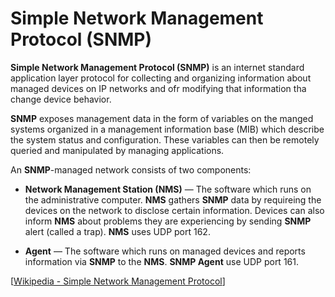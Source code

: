 # Simple Network Management Protocol (SNMP)

**Simple Network Management Protocol (SNMP)** is an internet standard application layer protocol for collecting and organizing information about managed devices on IP networks and ofr modifying that information tha change device behavior.

**SNMP** exposes management data in the form of variables on the manged systems organized in a management information base (MIB) which describe the system status and configuration.
These variables can then be remotely queried and manipulated by managing applications.

An **SNMP**-managed network consists of two components:

- **Network Management Station (NMS)** — The software which runs on the administrative computer.
  **NMS** gathers **SNMP** data by requireing the devices on the network to disclose certain information.
  Devices can also inform **NMS** about problems they are experiencing by sending **SNMP** alert (called a trap).
  **NMS** uses UDP port 162.

- **Agent** — The software which runs on managed devices and reports information via **SNMP** to the **NMS**.
  **SNMP Agent** use UDP port 161.

[[Wikipedia - Simple Network Management Protocol](https://en.wikipedia.org/wiki/Simple_Network_Management_Protocol)]<br>
